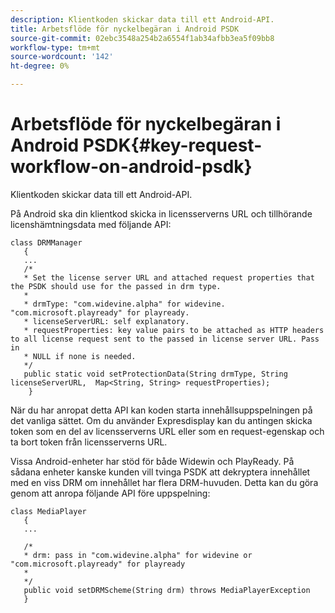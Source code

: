 ```yaml
---
description: Klientkoden skickar data till ett Android-API.
title: Arbetsflöde för nyckelbegäran i Android PSDK
source-git-commit: 02ebc3548a254b2a6554f1ab34afbb3ea5f09bb8
workflow-type: tm+mt
source-wordcount: '142'
ht-degree: 0%

---
```


# Arbetsflöde för nyckelbegäran i Android PSDK{#key-request-workflow-on-android-psdk}

Klientkoden skickar data till ett Android-API.

På Android ska din klientkod skicka in licensserverns URL och tillhörande licenshämtningsdata med följande API:

```
class DRMManager 
   { 
   ... 
   /* 
   * Set the license server URL and attached request properties that the PSDK should use for the passed in drm type.  
   * 
   * drmType: "com.widevine.alpha" for widevine. "com.microsoft.playready" for playready. 
   * licenseServerURL: self explanatory.  
   * requestProperties: key value pairs to be attached as HTTP headers to all license request sent to the passed in license server URL. Pass in 
   * NULL if none is needed.  
   */ 
   public static void setProtectionData(String drmType, String licenseServerURL,  Map<String, String> requestProperties); 
    }
```

När du har anropat detta API kan koden starta innehållsuppspelningen på det vanliga sättet. Om du använder Expresdisplay kan du antingen skicka token som en del av licensserverns URL eller som en request-egenskap och ta bort token från licensserverns URL.

Vissa Android-enheter har stöd för både Widewin och PlayReady. På sådana enheter kanske kunden vill tvinga PSDK att dekryptera innehållet med en viss DRM om innehållet har flera DRM-huvuden. Detta kan du göra genom att anropa följande API före uppspelning:

```
class MediaPlayer 
   { 
   ... 
    
   /* 
   * drm: pass in "com.widevine.alpha" for widevine or "com.microsoft.playready" for playready 
   * 
   */ 
   public void setDRMScheme(String drm) throws MediaPlayerException 
   }
```
